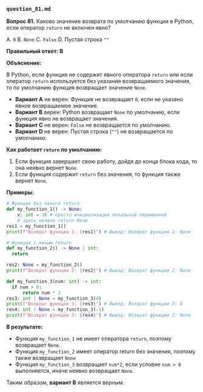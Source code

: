 ### `question_81.md`

**Вопрос 81.** Каково значение возврата по умолчанию функции в Python, если оператор `return` не включен явно?

A.  `0`
B.  `None`
C.  `False`
D.  Пустая строка `""`

**Правильный ответ: B**

**Объяснение:**

В Python, если функция не содержит явного оператора `return` или если оператор `return` используется без указания возвращаемого значения, то по умолчанию функция возвращает значение `None`.

*   **Вариант A** не верен: Функция не возвращает `0`, если не указано явное возвращаемое значение.
*   **Вариант B** верен: Python возвращает `None` по умолчанию, если функция явно не возвращает значения.
*   **Вариант C** не верен: `False` не возвращается по умолчанию.
*  **Вариант D** не верен: Пустая строка (`""`) не возвращается по умолчанию.

**Как работает `return` по умолчанию:**

1.  Если функция завершает свою работу, дойдя до конца блока кода, то она неявно вернет `None`.
2.  Если функция содержит `return` без значения, то функция также вернет `None`.

**Примеры:**

```python
# Функция без явного return
def my_function_1() -> None:
    x: int = 10 # просто инициализация локальной переменной
    # здесь неявно return None
res1 = my_function_1()
print(f"Возврат функции 1: {res1}") # Вывод: Возврат функции 1: None

# Функция с явным return
def my_function_2() -> None | int:
  return

res2: None = my_function_2()
print(f"Возврат функции 2: {res2}") # Вывод: Возврат функции 2: None

def my_function_3(num: int) -> int:
  if num > 0:
      return num * 2
res3: int | None = my_function_3(4)
print(f"Возврат функции 3: {res3}") # Вывод: Возврат функции 3: 8
res4: int | None = my_function_3(-1)
print(f"Возврат функции 3: {res4}") # Вывод: Возврат функции 3: None
```
**В результате:**

* Функция `my_function_1` не имеет оператора `return`, поэтому возвращает `None`.
* Функция `my_function_2`  имеет оператор return без значения, поэтому также возвращает `None`
* Функция `my_function_3` возвращает  `num*2`, если условие `num > 0` выполняется, иначе неявно возвращает `None`.

Таким образом, **вариант B** является верным.

